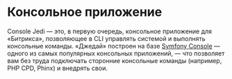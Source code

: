 # Консольное приложение

Console Jedi — это, в первую очередь, консольное приложение для «Битрикса», позволяющее в CLI управлять системой 
и выполнять консольные команды. «Джедай» построен на базе [Symfony Console](https://github.com/symfony/console) — 
одного из самых популярных консольных приложений, — что позволяет вам без труда подключать сторонние консольные команды 
(например, PHP CPD, Phinx) и внедрять свои.